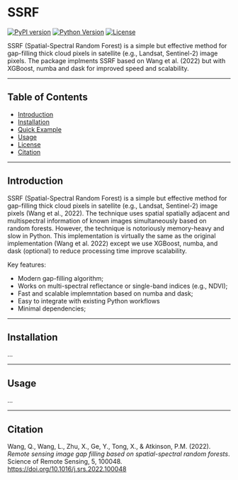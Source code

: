 # SSRF

[![PyPI version](https://img.shields.io/pypi/v/ssrf.svg)](https://pypi.org/project/ssrf/)
[![Python Version](https://img.shields.io/pypi/pyversions/ssrf.svg)](https://pypi.org/project/ssrf/)
[![License](https://img.shields.io/pypi/l/ssrf.svg)](LICENSE)

SSRF (Spatial-Spectral Random Forest) is a simple but effective method for gap-filling thick 
cloud pixels in satellite (e.g., Landsat, Sentinel-2) image pixels. The package implments SSRF
based on Wang et al. (2022) but with XGBoost, numba and dask for improved speed and scalability.

---

## Table of Contents

- [Introduction](#introduction)
- [Installation](#installation)
- [Quick Example](#quick-example)
- [Usage](#usage)
- [License](#license)
- [Citation](#citation)

---

## Introduction

SSRF (Spatial-Spectral Random Forest) is a simple but effective method for gap-filling thick 
cloud pixels in satellite (e.g., Landsat, Sentinel-2) image pixels (Wang et al., 2022). The 
technique uses spatial spatially adjacent and multispectral information of known images 
simultaneously based on random forests. However, the technique is notoriously memory-heavy and 
slow in Python. This implementation is virtually the same as the original implementation 
(Wang et al. 2022) except we use XGBoost, numba, and dask (optional) to reduce processing time 
improve scalability. 

Key features:
- Modern gap-filling algorithm;
- Works on multi-spectral reflectance or single-band indices (e.g., NDVI);
- Fast and scalable implemntation based on numba and dask;
- Easy to integrate with existing Python workflows
- Minimal dependencies;

---

## Installation
...

---

## Usage
...

---

## Citation
Wang, Q., Wang, L., Zhu, X., Ge, Y., Tong, X., & Atkinson, P.M. (2022). *Remote sensing image gap filling based on spatial-spectral random forests*. Science of Remote Sensing, 5, 100048. https://doi.org/10.1016/j.srs.2022.100048